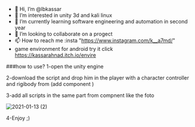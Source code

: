 - 👋 Hi, I’m @lbkassar
- 👀 I’m interested in unity 3d and kali linux 
- 🌱 I’m currently learning software engineering and automation in second year
- 💞️ I’m looking to collaborate on a progect
- 📫 How to reach me :insta "https://www.instagram.com/k__a7md/"
- game environment for android try it click https://kassarahnad.itch.io/envire 

<!---
lbxnew/lbxnew is a ✨ special ✨ repository because its `README.md` (this file) appears on your GitHub profile.
You can click the Preview link to take a look at your changes.
--->

###how to use?
1-open the unity engine 

2-download the script and drop him in the player with a character controller and rigibody from (add component )


3-add all scripts in the same part from compnent like the foto 

![2021-01-13 (2)](https://user-images.githubusercontent.com/82063618/134908725-fbb7f1fa-ebb9-4a65-acb3-01c0997747e7.png)


4-Enjoy ;)
